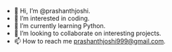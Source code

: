 - 👋 Hi, I’m @prashanthjoshi.
- 👀 I’m interested in coding.
- 🌱 I’m currently learning Python.
- 💞️ I’m looking to collaborate on interesting projects.
- 📫 How to reach me prashanthjoshi999@gmail.com.

<!---
prashanthjoshi/prashanthjoshi is a ✨ special ✨ repository because its `README.md` (this file) appears on your GitHub profile.
You can click the Preview link to take a look at your changes.
--->
